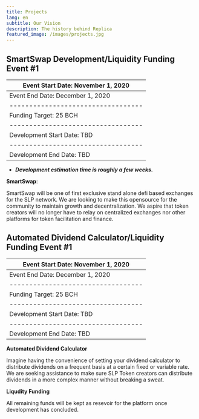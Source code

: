 ```yaml
---
title: Projects
lang: en
subtitle: Our Vision
description: The history behind Replica
featured_image: /images/projects.jpg
---
```


## SmartSwap Development/Liquidity Funding Event #1

|Event Start Date: November 1, 2020|
|----------------------------------|
|Event End Date: December 1, 2020  |
|----------------------------------|
|Funding Target: 25 BCH            | 
|----------------------------------|
|Development Start Date: TBD       |
|----------------------------------|
|Development End Date: TBD         |

* ***Development estimation time is roughly a few weeks.*** 

**SmartSwap**: 

SmartSwap will be one of first exclusive stand alone defi based exchanges for the SLP network. We are looking to make this opensource for the community to maintain growth and decentralization. We aspire that token creators will no longer have to relay on centralized exchanges nor other platforms for token facilitation and finance. 


## Automated Dividend Calculator/Liquidity Funding Event #1

|Event Start Date: November 1, 2020|
|----------------------------------|
|Event End Date: December 1, 2020  |
|----------------------------------|
|Funding Target: 25 BCH            | 
|----------------------------------|
|Development Start Date: TBD       |
|----------------------------------|
|Development End Date: TBD         |

**Automated Dividend Calculator**

Imagine having the convenience of setting your dividend calculator to distribute dividends on a frequent basis at a certain fixed or variable rate. We are seeking assistance to make sure SLP Token creators can distribute dividends in a more complex manner without breaking a sweat. 

**Liqudity Funding**

All remaining funds will be kept as resevoir for the platform once development has concluded. 

